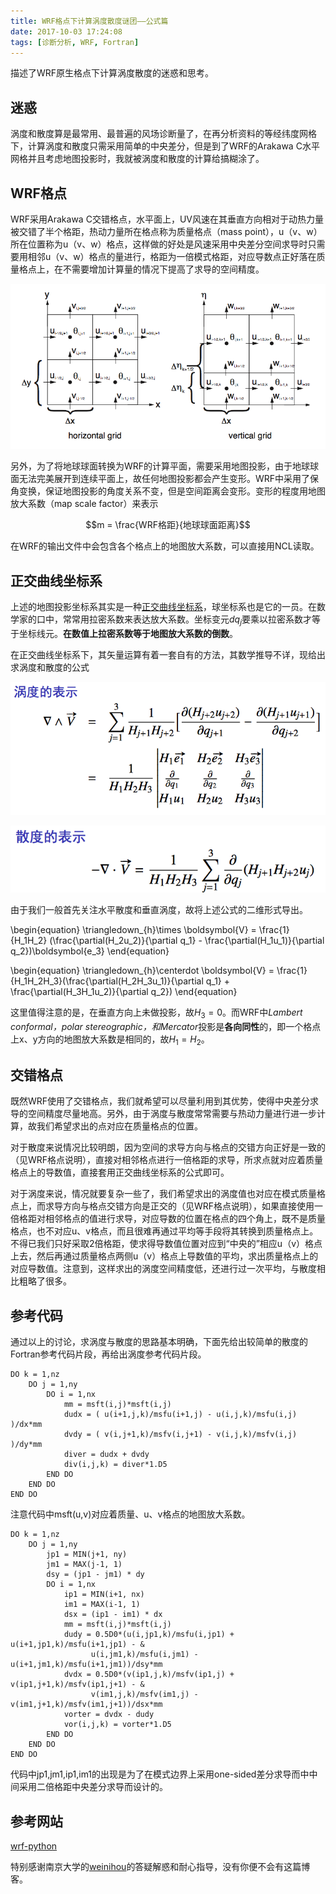 ```yaml
---
title: WRF格点下计算涡度散度谜团——公式篇
date: 2017-10-03 17:24:08
tags: [诊断分析, WRF, Fortran]
---
```

描述了WRF原生格点下计算涡度散度的迷惑和思考。

<!--more-->

## 迷惑

涡度和散度算是最常用、最普遍的风场诊断量了，在再分析资料的等经纬度网格下，计算涡度和散度只需采用简单的中央差分，但是到了WRF的Arakawa C水平网格并且考虑地图投影时，我就被涡度和散度的计算给搞糊涂了。

## WRF格点

WRF采用Arakawa C交错格点，水平面上，UV风速在其垂直方向相对于动热力量被交错了半个格距，热动力量所在格点称为质量格点（mass point），u（v、w）所在位置称为u（v、w）格点，这样做的好处是风速采用中央差分空间求导时只需要用相邻u（v、w）格点的量进行，格距为一倍模式格距，对应导数点正好落在质量格点上，在不需要增加计算量的情况下提高了求导的空间精度。

![C_Grid][]

另外，为了将地球球面转换为WRF的计算平面，需要采用地图投影，由于地球球面无法完美展开到连续平面上，故任何地图投影都会产生变形。WRF中采用了保角变换，保证地图投影的角度关系不变，但是空间距离会变形。变形的程度用地图放大系数（map scale factor）来表示

$$m = \frac{WRF格距}{地球球面距离}$$

在WRF的输出文件中会包含各个格点上的地图放大系数，可以直接用NCL读取。

## 正交曲线坐标系

上述的地图投影坐标系其实是一种[正交曲线坐标系][]，球坐标系也是它的一员。在数学家的口中，常常用拉密系数来表达放大系数。坐标变元$dq_j$要乘以拉密系数才等于坐标线元。**在数值上拉密系数等于地图放大系数的倒数**。

在正交曲线坐标系下，其矢量运算有着一套自有的方法，其数学推导不详，现给出求涡度和散度的公式

![vorticity][]

![divergence][]

由于我们一般首先关注水平散度和垂直涡度，故将上述公式的二维形式导出。

\begin{equation}
\triangledown_{h}\times \boldsymbol{V} = \frac{1}{H_1H_2}
(\frac{\partial(H_2u_2)}{\partial q_1} - 
\frac{\partial(H_1u_1)}{\partial q_2})\boldsymbol{e_3}
\end{equation}

\begin{equation}
\triangledown_{h}\centerdot \boldsymbol{V} = \frac{1}
{H_1H_2H_3}(\frac{\partial(H_2H_3u_1)}{\partial q_1} + 
\frac{\partial(H_3H_1u_2)}{\partial q_2})
\end{equation}

这里值得注意的是，在垂直方向上未做投影，故$H_3=0$。而WRF中*Lambert conformal，polar stereographic，和Mercator*投影是**各向同性**的，即一个格点上x、y方向的地图放大系数是相同的，故$H_1 = H_2$。

## 交错格点

既然WRF使用了交错格点，我们就希望可以尽量利用到其优势，使得中央差分求导的空间精度尽量地高。另外，由于涡度与散度常常需要与热动力量进行进一步计算，故我们希望求出的点对应在质量格点的位置。

对于散度来说情况比较明朗，因为空间的求导方向与格点的交错方向正好是一致的（见WRF格点说明），直接对相邻格点进行一倍格距的求导，所求点就对应着质量格点上的导数值，直接套用正交曲线坐标系的公式即可。

对于涡度来说，情况就要复杂一些了，我们希望求出的涡度值也对应在模式质量格点上，而求导方向与格点交错方向是正交的（见WRF格点说明），如果直接使用一倍格距对相邻格点的值进行求导，对应导数的位置在格点的四个角上，既不是质量格点，也不对应u、v格点，而且很难再通过平均等手段将其转换到质量格点上。不得已我们只好采取2倍格距，使求得导数值位置对应到“中央的”相应u（v）格点上去，然后再通过质量格点两侧u（v）格点上导数值的平均，求出质量格点上的对应导数值。注意到，这样求出的涡度空间精度低，还进行过一次平均，与散度相比粗略了很多。

## 参考代码

通过以上的讨论，求涡度与散度的思路基本明确，下面先给出较简单的散度的Fortran参考代码片段，再给出涡度参考代码片段。
```Fortran
DO k = 1,nz
    DO j = 1,ny
        DO i = 1,nx
            mm = msft(i,j)*msft(i,j)
            dudx = ( u(i+1,j,k)/msfu(i+1,j) - u(i,j,k)/msfu(i,j) )/dx*mm
            dvdy = ( v(i,j+1,k)/msfv(i,j+1) - v(i,j,k)/msfv(i,j) )/dy*mm
            diver = dudx + dvdy
            div(i,j,k) = diver*1.D5
        END DO
    END DO
END DO
```
注意代码中msft(u,v)对应着质量、u、v格点的地图放大系数。

```Fortran
DO k = 1,nz
    DO j = 1,ny
        jp1 = MIN(j+1, ny)
        jm1 = MAX(j-1, 1)
        dsy = (jp1 - jm1) * dy
        DO i = 1,nx
            ip1 = MIN(i+1, nx)
            im1 = MAX(i-1, 1)
            dsx = (ip1 - im1) * dx
            mm = msft(i,j)*msft(i,j)
            dudy = 0.5D0*(u(i,jp1,k)/msfu(i,jp1) + u(i+1,jp1,k)/msfu(i+1,jp1) - &
                  u(i,jm1,k)/msfu(i,jm1) - u(i+1,jm1,k)/msfu(i+1,jm1))/dsy*mm
            dvdx = 0.5D0*(v(ip1,j,k)/msfv(ip1,j) + v(ip1,j+1,k)/msfv(ip1,j+1) - &
                  v(im1,j,k)/msfv(im1,j) - v(im1,j+1,k)/msfv(im1,j+1))/dsx*mm
            vorter = dvdx - dudy
            vor(i,j,k) = vorter*1.D5
        END DO
    END DO
END DO
```
代码中jp1,jm1,ip1,im1的出现是为了在模式边界上采用one-sided差分求导而中中间采用二倍格距中央差分求导而设计的。

## 参考网站

[wrf-python][]

特别感谢南京大学的[weinihou][]的答疑解惑和耐心指导，没有你便不会有这篇博客。


[C_Grid]: /images/Arakawa_C.png
[vorticity]: /images/vorticity.png
[divergence]: /images/divergence.png
[正交曲线坐标系]: https://en.wikipedia.org/wiki/Curvilinear_coordinates
[wrf-python]: https://github.com/NCAR/wrf-python/blob/develop/fortran/wrf_pvo.f90
[weinihou]: https://github.com/weinihou
